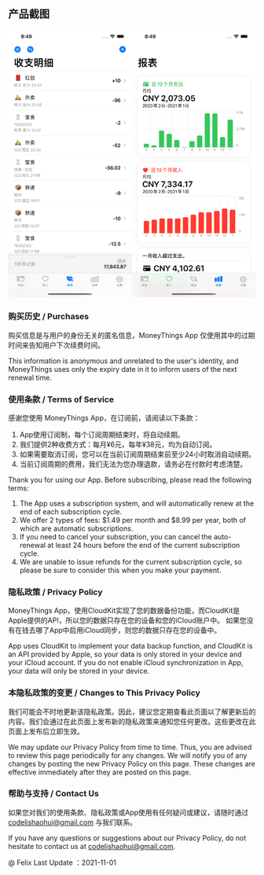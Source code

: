 
## 产品截图
![Image](https://github.com/codelishaohui/cashflow-privacy/raw/main/docs/screenshot.png)

### 购买历史 / Purchases

购买信息是与用户的身份无关的匿名信息，MoneyThings App 仅使用其中的过期时间来告知用户下次续费时间。

This information is anonymous and unrelated to the user's identity, and MoneyThings uses only the expiry date in it to inform users of the next renewal time.

### 使用条款 / Terms of Service
感谢您使用 MoneyThings App，在订阅前，请阅读以下条款：
1. App使用订阅制，每个订阅周期结束时，将自动续期。
2. 我们提供2种收费方式：每月¥6元，每年¥38元，均为自动订阅。
3. 如果需要取消订阅，您可以在当前订阅周期结束前至少24小时取消自动续期。
4. 当前订阅周期的费用，我们无法为您办理退款，请务必在付款时考虑清楚。

Thank you for using our App. Before subscribing, please read the following terms:
1. The App uses a subscription system, and will automatically renew at the end of each subscription cycle.
2. We offer 2 types of fees: $1.49 per month and $8.99 per year, both of which are automatic subscriptions.
3. If you need to cancel your subscription, you can cancel the auto-renewal at least 24 hours before the end of the current subscription cycle.
4. We are unable to issue refunds for the current subscription cycle, so please be sure to consider this when you make your payment.

### 隐私政策 / Privacy Policy

MoneyThings App，使用CloudKit实现了您的数据备份功能，而CloudKit是Apple提供的API，所以您的数据只存在您的设备和您的iCloud账户中。
如果您没有在钱去哪了App中启用iCloud同步，则您的数据只存在您的设备中。

App uses CloudKit to implement your data backup function, and CloudKit is an API provided by Apple, so your data is only stored in your device and your iCloud account.
If you do not enable iCloud synchronization in App, your data will only be stored in your device.

### 本隐私政策的变更 / Changes to This Privacy Policy

我们可能会不时地更新该隐私政策。因此，建议您定期查看此页面以了解更新后的内容。我们会通过在此页面上发布新的隐私政策来通知您任何更改。这些更改在此页面上发布后立即生效。

We may update our Privacy Policy from time to time. Thus, you are advised to review this page periodically for any changes. We will notify you of any changes by posting the new Privacy Policy on this page. These changes are effective immediately after they are posted on this page.

### 帮助与支持 / Contact Us

如果您对我们的使用条款、隐私政策或App使用有任何疑问或建议，请随时通过 codelishaohui@gmail.com 与我们联系。

If you have any questions or suggestions about our Privacy Policy, do not hesitate to contact us at codelishaohui@gmail.com.



@ Felix Last Update ：2021-11-01

